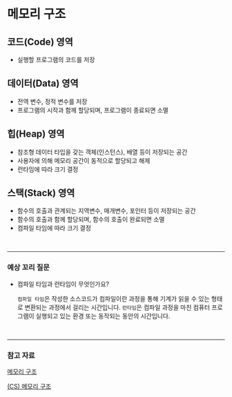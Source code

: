 # 메모리 구조

## 코드(Code) 영역

* 실행할 프로그램의 코드를 저장

## 데이터(Data) 영역

* 전역 변수, 정적 변수를 저장
* 프로그램의 시작과 함께 할당되며, 프로그램이 종료되면 소멸

## 힙(Heap) 영역

* 참조형 데이터 타입을 갖는 객체(인스턴스), 배열 등이 저장되는 공간
* 사용자에 의해 메모리 공간이 동적으로 할당되고 해제
* 런타임에 따라 크기 결정

## 스택(Stack) 영역

* 함수의 호출과 관계되는 지역변수, 매개변수, 포인터 등이 저장되는 공간
* 함수의 호출과 함께 할당되며, 함수의 호출이 완료되면 소멸
* 컴파일 타임에 따라 크기 결정

<br/>

---

### 예상 꼬리 질문

* 컴파일 타임과 런타임이 무엇인가요?

  `컴파일 타임`은 작성한 소스코드가 컴파일이란 과정을 통해 기계가 읽을 수 있는 형태로 변환되는 과정에서 걸리는 시간입니다. `런타임`은 컴파일 과정을 마친 컴퓨터 프로그램이 실행되고 있는 환경 또는 동작되는 동안의 시간입니다.

<br/>

---

### 참고 자료

[메모리 구조](https://velog.io/@shindoyeon/%EC%9A%B4%EC%98%81%EC%B2%B4%EC%A0%9C-%EB%A9%94%EB%AA%A8%EB%A6%AC-%EA%B5%AC%EC%A1%B0)

[(CS) 메모리 구조](https://velog.io/@seungho1216/CS-%EB%A9%94%EB%AA%A8%EB%A6%AC-%EA%B5%AC%EC%A1%B0)
